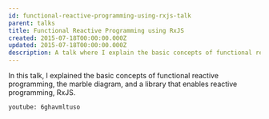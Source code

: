 ```yaml
---
id: functional-reactive-programming-using-rxjs-talk
parent: talks
title: Functional Reactive Programming using RxJS
created: 2015-07-18T00:00:00.000Z
updated: 2015-07-18T00:00:00.000Z
description: A talk where I explain the basic concepts of functional reactive programming, the marble diagram, and a library that enables reactive programming, RxJS.
---
```


In this talk, I explained the basic concepts of functional reactive
programming, the marble diagram, and a library that enables reactive
programming, RxJS.

`youtube: 6ghavmltuso`

